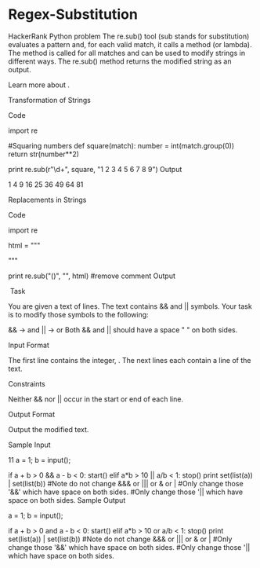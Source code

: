 # Regex-Substitution
HackerRank Python problem
The re.sub() tool (sub stands for substitution) evaluates a pattern and, for each valid match, it calls a method (or lambda).
The method is called for all matches and can be used to modify strings in different ways.
The re.sub() method returns the modified string as an output.

Learn more about .

Transformation of Strings

Code

import re

#Squaring numbers
def square(match):
    number = int(match.group(0))
    return str(number**2)

print re.sub(r"\d+", square, "1 2 3 4 5 6 7 8 9")
Output

1 4 9 16 25 36 49 64 81

Replacements in Strings

Code

import re

html = """
<head>
<title>HTML</title>
</head>
<object type="application/x-flash" 
  data="your-file.swf" 
  width="0" height="0">
  <!-- <param name="movie"  value="your-file.swf" /> -->
  <param name="quality" value="high"/>
</object>
"""

print re.sub("(<!--.*?-->)", "", html) #remove comment
Output

<head>
<title>HTML</title>
</head>
<object type="application/x-flash" 
  data="your-file.swf" 
  width="0" height="0">

  <param name="quality" value="high"/>
</object>
Task

You are given a text of  lines. The text contains && and || symbols.
Your task is to modify those symbols to the following:

&& → and
|| → or
Both && and || should have a space " " on both sides.

Input Format

The first line contains the integer, .
The next  lines each contain a line of the text.

Constraints


Neither && nor || occur in the start or end of each line.

Output Format

Output the modified text.

Sample Input

11
a = 1;
b = input();

if a + b > 0 && a - b < 0:
    start()
elif a*b > 10 || a/b < 1:
    stop()
print set(list(a)) | set(list(b)) 
#Note do not change &&& or ||| or & or |
#Only change those '&&' which have space on both sides.
#Only change those '|| which have space on both sides.
Sample Output

a = 1;
b = input();

if a + b > 0 and a - b < 0:
    start()
elif a*b > 10 or a/b < 1:
    stop()
print set(list(a)) | set(list(b)) 
#Note do not change &&& or ||| or & or |
#Only change those '&&' which have space on both sides.
#Only change those '|| which have space on both sides.
